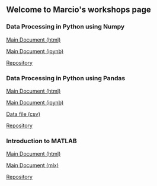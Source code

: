 ## Welcome to Marcio's workshops page

### Data Processing in Python using Numpy

<a href="http://htmlpreview.github.io/?https://github.com/marcio-mourao/Data-Processing-In-Python-Using-Numpy/blob/master/Workshop.html" target="_blank"> Main Document (html)</a>

<a href="https://github.com/marcio-mourao/Data-Processing-In-Python-Using-Numpy/blob/master/Workshop.ipynb" target="_blank"> Main Document (ipynb)</a>

<a href="https://github.com/marcio-mourao/Data-Processing-In-Python-Using-Numpy" target="_blank"> Repository</a>

### Data Processing in Python using Pandas

<a href="http://htmlpreview.github.io/?https://github.com/marcio-mourao/Data-Processing-In-Python-Using-Pandas/blob/master/Workshop.html" target="_blank"> Main Document (html)</a>

<a href="https://github.com/marcio-mourao/Data-Processing-In-Python-Using-Pandas/blob/master/Workshop.ipynb" target="_blank"> Main Document (ipynb)</a>

<a href="https://raw.githubusercontent.com/marcio-mourao/Data-Processing-In-Python-Using-Pandas/master/hospital.csv"> Data file (csv)</a>

<a href="https://github.com/marcio-mourao/Data-Processing-In-Python-Using-Pandas" target="_blank"> Repository</a>

### Introduction to MATLAB

<a href="http://htmlpreview.github.io/?https://github.com/marcio-mourao/intro2MATLAB-5/blob/master/Workshop.html" target="_blank"> Main Document (html)</a>

<a href="https://github.com/marcio-mourao/intro2MATLAB-5/blob/master/Workshop.mlx" target="_blank"> Main Document (mlx)</a>

<a href="https://github.com/marcio-mourao/intro2MATLAB-5" target="_blank"> Repository</a>
